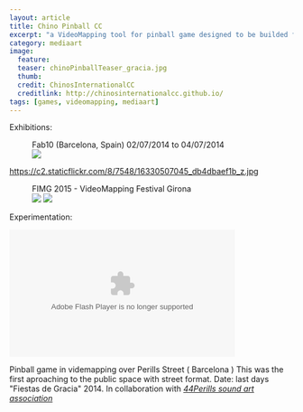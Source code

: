 ```yaml
---
layout: article
title: Chino Pinball CC 
excerpt: "a VideoMapping tool for pinball game designed to be builded for anyone anywhere"
category: mediaart
image: 
  feature: 
  teaser: chinoPinballTeaser_gracia.jpg
  thumb: 
  credit: ChinosInternationalCC
  creditlink: http://chinosinternationalcc.github.io/
tags: [games, videomapping, mediaart]
---
```



Exhibitions:

<figure class="one">
	<figcaption>Fab10 (Barcelona, Spain) 02/07/2014 to 04/07/2014
	</figcaption>
	<img src="https://c2.staticflickr.com/8/7328/15899879383_8eeb98c1b0_z.jpg">
</figure>

https://c2.staticflickr.com/8/7548/16330507045_db4dbaef1b_z.jpg

<figure class="one">
	<figcaption>FIMG 2015 - VideoMapping Festival Girona</figcaption>
	<img src="https://farm3.staticflickr.com/2814/10709833433_26bf5a3e33_z.jpg">
	<img src="https://c2.staticflickr.com/4/3667/19247034813_4c394910d4_z.jpg">
</figure>

Experimentation:

<object type="application/x-shockwave-flash" width="400" height="225" data="https://www.flickr.com/apps/video/stewart.swf" classid="clsid:D27CDB6E-AE6D-11cf-96B8-444553540000"><param name="flashvars" value="intl_lang=en-US&photo_secret=7ccc7da4b3&photo_id=14915641167&hd_default=false"></param><param name="movie" value="https://www.flickr.com/apps/video/stewart.swf"></param><param name="bgcolor" value="#000000"></param><param name="allowFullScreen" value="true"></param><embed type="application/x-shockwave-flash" src="https://www.flickr.com/apps/video/stewart.swf" bgcolor="#000000" allowfullscreen="true" flashvars="intl_lang=en-US&photo_secret=7ccc7da4b3&photo_id=14915641167&hd_default=false" width="400" height="225"></embed></object>


Pinball game in videmapping over Perills Street ( Barcelona )
This was the first aproaching to the public space with street format.
Date: last days "Fiestas de Gracia" 2014.
In collaboration with [*44Perills sound art association*](https://es-es.facebook.com/44Perills)
